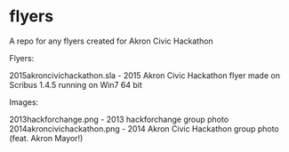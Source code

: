 # flyers
A repo for any flyers created for Akron Civic Hackathon

Flyers:

2015akroncivichackathon.sla - 2015 Akron Civic Hackathon flyer made on Scribus 1.4.5 running on Win7 64 bit

Images:

2013hackforchange.png - 2013 hackforchange group photo
2014akroncivichackathon.png - 2014 Akron Civic Hackathon group photo (feat. Akron Mayor!)
